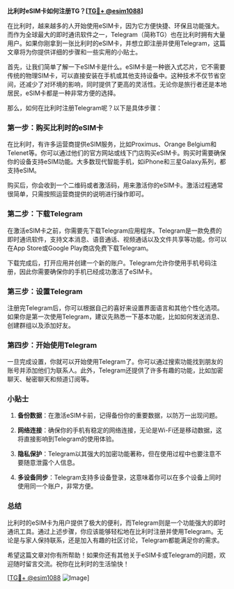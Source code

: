 **比利时eSIM卡如何注册TG？[[TG💪+ @esim1088](https://t.me/s/esim1088)]**

在比利时，越来越多的人开始使用eSIM卡，因为它方便快捷、环保且功能强大。而作为全球最大的即时通讯软件之一，Telegram（简称TG）也在比利时拥有大量用户。如果你刚拿到一张比利时的eSIM卡，并想立即注册并使用Telegram，这篇文章将为你提供详细的步骤和一些实用的小贴士。

首先，让我们简单了解一下eSIM卡是什么。eSIM卡是一种嵌入式芯片，它不需要传统的物理SIM卡，可以直接安装在手机或其他支持设备中。这种技术不仅节省空间，还减少了对环境的影响，同时提供了更高的灵活性。无论你是旅行者还是本地居民，eSIM卡都是一种非常方便的选择。

那么，如何在比利时注册Telegram呢？以下是具体步骤：

### **第一步：购买比利时的eSIM卡**

在比利时，有许多运营商提供eSIM服务，比如Proximus、Orange Belgium和Telenet等。你可以通过他们的官方网站或线下门店购买eSIM卡。购买时需要确保你的设备支持eSIM功能。大多数现代智能手机，如iPhone和三星Galaxy系列，都支持eSIM。

购买后，你会收到一个二维码或者激活码，用来激活你的eSIM卡。激活过程通常很简单，只需按照运营商提供的说明进行操作即可。

### **第二步：下载Telegram**

在激活eSIM卡之前，你需要先下载Telegram应用程序。Telegram是一款免费的即时通讯软件，支持文本消息、语音通话、视频通话以及文件共享等功能。你可以在App Store或Google Play商店免费下载Telegram。

下载完成后，打开应用并创建一个新的账户。Telegram允许你使用手机号码注册，因此你需要确保你的手机已经成功激活了eSIM卡。

### **第三步：设置Telegram**

注册完Telegram后，你可以根据自己的喜好来设置界面语言和其他个性化选项。如果你是第一次使用Telegram，建议先熟悉一下基本功能，比如如何发送消息、创建群组以及添加好友。

### **第四步：开始使用Telegram**

一旦完成设置，你就可以开始使用Telegram了。你可以通过搜索功能找到朋友的账号并添加他们为联系人。此外，Telegram还提供了许多有趣的功能，比如加密聊天、秘密聊天和频道订阅等。

### **小贴士**

1. **备份数据**：在激活eSIM卡前，记得备份你的重要数据，以防万一出现问题。
   
2. **网络连接**：确保你的手机有稳定的网络连接，无论是Wi-Fi还是移动数据，这将直接影响到Telegram的使用体验。

3. **隐私保护**：Telegram以其强大的加密功能著称，但在使用过程中也要注意不要随意泄露个人信息。

4. **多设备同步**：Telegram支持多设备登录，这意味着你可以在多个设备上同时使用同一个账户，非常方便。

### **总结**

比利时的eSIM卡为用户提供了极大的便利，而Telegram则是一个功能强大的即时通讯工具。通过上述步骤，你应该能够轻松地在比利时注册并使用Telegram。无论是与家人保持联系，还是加入有趣的社区讨论，Telegram都能满足你的需求。

希望这篇文章对你有所帮助！如果你还有其他关于eSIM卡或Telegram的问题，欢迎随时留言交流。祝你在比利时的生活愉快！

[[TG💪+ @esim1088](https://t.me/s/esim1088) ![Image](https://i.postimg.cc/4NQfJmqS/Snipaste-2025-05-13-00-14-12.png)]